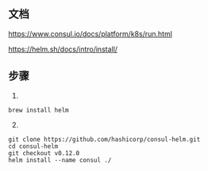 ## 文档

https://www.consul.io/docs/platform/k8s/run.html

https://helm.sh/docs/intro/install/

## 步骤

1.

```shell
brew install helm
```

2.

```shell
git clone https://github.com/hashicorp/consul-helm.git
cd consul-helm
git checkout v0.12.0
helm install --name consul ./
```

